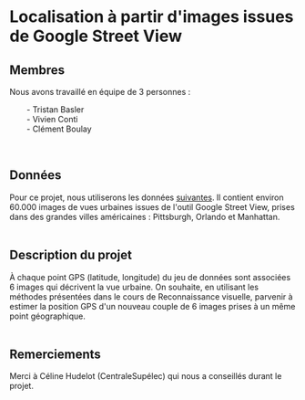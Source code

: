 # Localisation à partir d'images issues de Google Street View

## Membres
Nous avons travaillé en équipe de 3 personnes : <br>
<p style="margin-left:30px">
    - Tristan Basler <br>
    - Vivien Conti <br>
    - Clément Boulay
</p>
<br>

## Données
Pour ce projet, nous utiliserons les données <a href="http://www.cs.ucf.edu/~aroshan/index_files/Dataset_PitOrlManh/">suivantes</a>.
Il contient environ 60.000 images de vues urbaines issues de l'outil Google Street View, prises dans des grandes villes américaines : Pittsburgh, Orlando et Manhattan.
<br><br>

## Description du projet
À chaque point GPS (latitude, longitude) du jeu de données sont associées 6 images qui décrivent la vue urbaine.
On souhaite, en utilisant les méthodes présentées dans le cours de Reconnaissance visuelle, parvenir à estimer la position GPS d'un nouveau couple de 6 images prises à un même point géographique.
<br><br>

## Remerciements

Merci à Céline Hudelot (CentraleSupélec) qui nous a conseillés durant le projet.